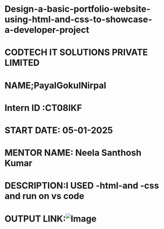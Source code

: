 # Design-a-basic-portfolio-website-using-html-and-css-to-showcase-a-developer-project

# CODTECH IT SOLUTIONS PRIVATE LIMITED

# NAME;PayalGokulNirpal

# Intern ID :CT08IKF

# START DATE: 05-01-2025

# MENTOR NAME: Neela Santhosh Kumar

# DESCRIPTION:I USED -html-and -css and run on vs code

# OUTPUT LINK:![Image](https://github.com/user-attachments/assets/7349f015-0518-4cc1-bf01-16784670176a)
